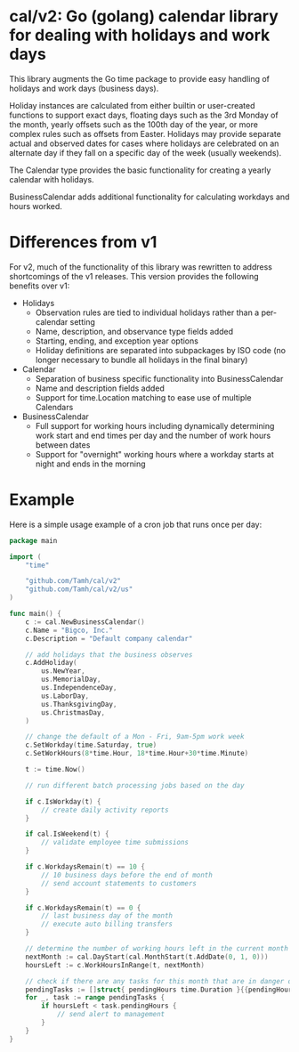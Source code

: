 # cal/v2: Go (golang) calendar library for dealing with holidays and work days

This library augments the Go time package to provide easy handling of holidays
and work days (business days).

Holiday instances are calculated from either builtin or user-created functions
to support exact days, floating days such as the 3rd Monday of the month, 
yearly offsets such as the 100th day of the year, or more complex rules such as 
offsets from Easter. Holidays may provide separate actual and observed dates 
for cases where holidays are celebrated on an alternate day if they fall on a
specific day of the week (usually weekends).

The Calendar type provides the basic functionality for creating a yearly 
calendar with holidays.

BusinessCalendar adds additional functionality for calculating workdays and 
hours worked.

# Differences from v1
For v2, much of the functionality of this library was rewritten to address
shortcomings of the v1 releases. This version provides the following benefits
over v1:
* Holidays
  * Observation rules are tied to individual holidays rather than a per-calendar 
  	setting
  * Name, description, and observance type fields added
  * Starting, ending, and exception year options
  * Holiday definitions are separated into subpackages by ISO code (no longer 
    necessary to bundle all holidays in the final binary)
* Calendar
  * Separation of business specific functionality into BusinessCalendar
  * Name and description fields added
  * Support for time.Location matching to ease use of multiple Calendars
* BusinessCalendar
  * Full support for working hours including dynamically determining work 
    start and end times per day and the number of work hours between dates
  * Support for "overnight" working hours where a workday starts at night and
    ends in the morning

# Example
Here is a simple usage example of a cron job that runs once per day:
```go
package main

import (
	"time"

	"github.com/Tamh/cal/v2"
	"github.com/Tamh/cal/v2/us"
)

func main() {
	c := cal.NewBusinessCalendar()
	c.Name = "Bigco, Inc."
	c.Description = "Default company calendar"

	// add holidays that the business observes
	c.AddHoliday(
		us.NewYear,
		us.MemorialDay,
		us.IndependenceDay,
		us.LaborDay,
		us.ThanksgivingDay,
		us.ChristmasDay,
	)

	// change the default of a Mon - Fri, 9am-5pm work week
	c.SetWorkday(time.Saturday, true)
	c.SetWorkHours(8*time.Hour, 18*time.Hour+30*time.Minute)

	t := time.Now()

	// run different batch processing jobs based on the day

	if c.IsWorkday(t) {
		// create daily activity reports
	}

	if cal.IsWeekend(t) {
		// validate employee time submissions
	}

	if c.WorkdaysRemain(t) == 10 {
		// 10 business days before the end of month
		// send account statements to customers
	}

	if c.WorkdaysRemain(t) == 0 {
		// last business day of the month
		// execute auto billing transfers
	}

	// determine the number of working hours left in the current month
	nextMonth := cal.DayStart(cal.MonthStart(t.AddDate(0, 1, 0)))
	hoursLeft := c.WorkHoursInRange(t, nextMonth)

	// check if there are any tasks for this month that are in danger of missing their deadline
	pendingTasks := []struct{ pendingHours time.Duration }{{pendingHours: 32}} // assumed to be fetched from a DB or API
	for _, task := range pendingTasks {
		if hoursLeft < task.pendingHours {
			// send alert to management
		}
	}
}
```
